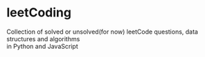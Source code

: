 # leetCoding
Collection of solved or unsolved(for now) leetCode questions, data structures and algorithms \
in Python and JavaScript
